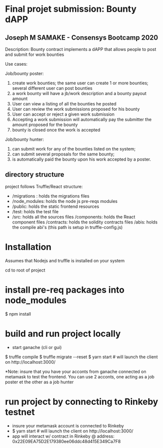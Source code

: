 # Final projet submission: Bounty dAPP
## Joseph M SAMAKE - Consensys Bootcamp 2020

Description: Bounty contract implements a dAPP that allows people to post and submit for work bounties

Use cases:

Job/bounty poster:
1. create work bounties; the same user can create 1 or more bounties; several different user can post bounties
2. a work bounty will have a jb/work description and a bounty payout amount
3. User can view a listing of all the bounties he posted
4. User can review the work submissions proposed for his bounty
5. User can accept or reject a given work submission
6. Accepting a work submission will automatically pay the submitter the amount proposed for the bounty
7. bounty is closed once the work is accepted

Job/bounty hunter:
1. can submit work for any of the bounties listed on the system;
2. can submit several proposals for the same bounty;
3. is automatically paid the bounty upon his work accepted by a poster.

## directory structure

project follows Truffle/React structure:

- /migrations : holds the migrations files
- /node_modules: holds the node js pre-reqs modules
- /public: holds the static frontend resources
- /test: holds the test file
- /src: holds all the sources files 
	/components: holds the React component files
	/contracts: holds the solidity contracts files
	/abis: holds the compile abi's (this path is setup in truffle-config.js)

# Installation

Assumes that Nodejs and truffle is installed on your system

cd to root of project

# install pre-req packages into node_modules
$ npm install 


# build and run project locally
- start ganache (cli or gui)

$ truffle compile
$ truffle migrate --reset
$ yarn start   # will launch the client on http://localhost:3000/  

*Note: insure that you have your acconts from ganache connected on metamask to test the frontend.
You can use 2 acconts, one acting as a job poster et the other as a job hunter

# run project by connecting to Rinkeby testnet
- insure your metamask account is connected to Rinkeby
- $ yarn start   # will launch the client on http://localhost:3000/ 
- app will interact w/ contract in Rinkeby @ address: 0x22E09EA75D2E179380ee06ddc48d415E349Ca7F8

   
